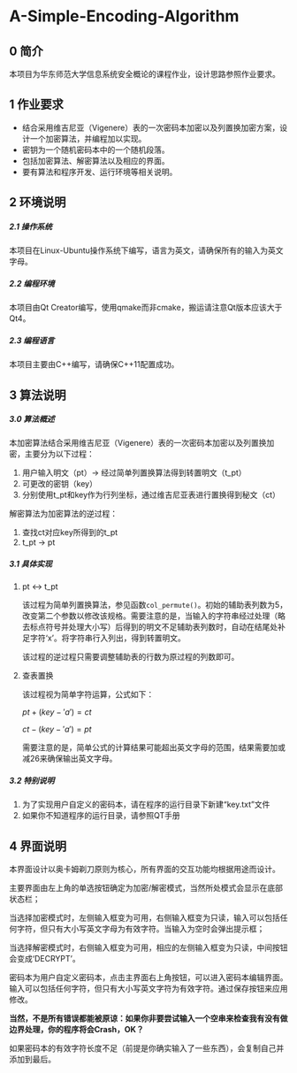 # A-Simple-Encoding-Algorithm

## 0 简介

本项目为华东师范大学信息系统安全概论的课程作业，设计思路参照作业要求。

## 1 作业要求

* 结合采用维吉尼亚（Vigenere）表的一次密码本加密以及列置换加密方案，设计一个加密算法，并编程加以实现。
* 密钥为一个随机密码本中的一个随机段落。
* 包括加密算法、解密算法以及相应的界面。
* 要有算法和程序开发、运行环境等相关说明。

## 2 环境说明

##### 2.1 操作系统

本项目在Linux-Ubuntu操作系统下编写，语言为英文，请确保所有的输入为英文字母。

##### 2.2 编程环境

本项目由Qt Creator编写，使用qmake而非cmake，搬运请注意Qt版本应该大于Qt4。

##### 2.3 编程语言

本项目主要由C++编写，请确保C++11配置成功。

## 3 算法说明

##### 3.0 算法概述

本加密算法结合采用维吉尼亚（Vigenere）表的一次密码本加密以及列置换加密，主要分为以下过程：

1. 用户输入明文（pt）-> 经过简单列置换算法得到转置明文（t_pt）
2. 可更改的密钥（key）
3. 分别使用t_pt和key作为行列坐标，通过维吉尼亚表进行置换得到秘文（ct）

解密算法为加密算法的逆过程：

1. 查找ct对应key所得到的t_pt
2. t_pt -> pt

##### 3.1 具体实现

1. pt <-> t_pt

   该过程为简单列置换算法，参见函数`col_permute()`。初始的辅助表列数为5，改变第二个参数以修改该规格。需要注意的是，当输入的字符串经过处理（略去标点符号并处理大小写）后得到的明文不足辅助表列数时，自动在结尾处补足字符‘x’。将字符串行入列出，得到转置明文。

   该过程的逆过程只需要调整辅助表的行数为原过程的列数即可。

2. 查表置换

   该过程视为简单字符运算，公式如下：

   $pt+(key-'a')=ct$

   $ct-(key-'a')=pt$

   需要注意的是，简单公式的计算结果可能超出英文字母的范围，结果需要加或减26来确保输出英文字母。

##### 3.2 特别说明

1. 为了实现用户自定义的密码本，请在程序的运行目录下新建“key.txt”文件
2. 如果你不知道程序的运行目录，请参照QT手册

## 4 界面说明

本界面设计以奥卡姆剃刀原则为核心，所有界面的交互功能均根据用途而设计。

主要界面由左上角的单选按钮确定为加密/解密模式，当然所处模式会显示在底部状态栏；

当选择加密模式时，左侧输入框变为可用，右侧输入框变为只读，输入可以包括任何字符，但只有大小写英文字母为有效字符。当输入为空时会弹出提示框；

当选择解密模式时，右侧输入框变为可用，相应的左侧输入框变为只读，中间按钮会变成‘DECRYPT’。

密码本为用户自定义密码本，点击主界面右上角按钮，可以进入密码本编辑界面。输入可以包括任何字符，但只有大小写英文字符为有效字符。通过保存按钮来应用修改。

**当然，不是所有错误都能被原谅：如果你非要尝试输入一个空串来检查我有没有做边界处理，你的程序将会Crash，OK？**

如果密码本的有效字符长度不足（前提是你确实输入了一些东西），会复制自己并添加到最后。








